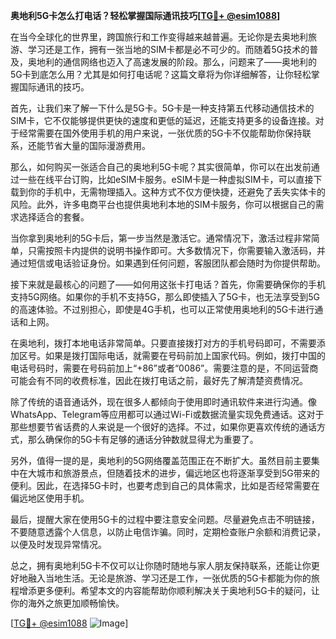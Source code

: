**奥地利5G卡怎么打电话？轻松掌握国际通讯技巧[[TG💪+ @esim1088](https://t.me/s/esim1088)]**

在当今全球化的世界里，跨国旅行和工作变得越来越普遍。无论你是去奥地利旅游、学习还是工作，拥有一张当地的SIM卡都是必不可少的。而随着5G技术的普及，奥地利的通信网络也迈入了高速发展的阶段。那么，问题来了——奥地利的5G卡到底怎么用？尤其是如何打电话呢？这篇文章将为你详细解答，让你轻松掌握国际通讯的技巧。

首先，让我们来了解一下什么是5G卡。5G卡是一种支持第五代移动通信技术的SIM卡，它不仅能够提供更快的速度和更低的延迟，还能支持更多的设备连接。对于经常需要在国外使用手机的用户来说，一张优质的5G卡不仅能帮助你保持联系，还能节省大量的国际漫游费用。

那么，如何购买一张适合自己的奥地利5G卡呢？其实很简单，你可以在出发前通过一些在线平台订购，比如eSIM卡服务。eSIM卡是一种虚拟SIM卡，可以直接下载到你的手机中，无需物理插入。这种方式不仅方便快捷，还避免了丢失实体卡的风险。此外，许多电商平台也提供奥地利本地的SIM卡服务，你可以根据自己的需求选择适合的套餐。

当你拿到奥地利的5G卡后，第一步当然是激活它。通常情况下，激活过程非常简单，只需按照卡内提供的说明书操作即可。大多数情况下，你需要输入激活码，并通过短信或电话验证身份。如果遇到任何问题，客服团队都会随时为你提供帮助。

接下来就是最核心的问题了——如何用这张卡打电话？首先，你需要确保你的手机支持5G网络。如果你的手机不支持5G，那么即使插入了5G卡，也无法享受到5G的高速体验。不过别担心，即使是4G手机，也可以正常使用奥地利的5G卡进行通话和上网。

在奥地利，拨打本地电话非常简单。只要直接拨打对方的手机号码即可，不需要添加区号。如果是拨打国际电话，就需要在号码前加上国家代码。例如，拨打中国的电话号码时，需要在号码前加上“+86”或者“0086”。需要注意的是，不同运营商可能会有不同的收费标准，因此在拨打电话之前，最好先了解清楚资费情况。

除了传统的语音通话外，现在很多人都倾向于使用即时通讯软件来进行沟通。像WhatsApp、Telegram等应用都可以通过Wi-Fi或数据流量实现免费通话。这对于那些想要节省话费的人来说是一个很好的选择。不过，如果你更喜欢传统的通话方式，那么确保你的5G卡有足够的通话分钟数就显得尤为重要了。

另外，值得一提的是，奥地利的5G网络覆盖范围正在不断扩大。虽然目前主要集中在大城市和旅游景点，但随着技术的进步，偏远地区也将逐渐享受到5G带来的便利。因此，在选择5G卡时，也要考虑到自己的具体需求，比如是否经常需要在偏远地区使用手机。

最后，提醒大家在使用5G卡的过程中要注意安全问题。尽量避免点击不明链接，不要随意透露个人信息，以防止电信诈骗。同时，定期检查账户余额和消费记录，以便及时发现异常情况。

总之，拥有奥地利5G卡不仅可以让你随时随地与家人朋友保持联系，还能让你更好地融入当地生活。无论是旅游、学习还是工作，一张优质的5G卡都能为你的旅程增添更多便利。希望本文的内容能帮助你顺利解决关于奥地利5G卡的疑问，让你的海外之旅更加顺畅愉快。

[[TG💪+ @esim1088](https://t.me/s/esim1088) ![Image](https://i.postimg.cc/4NQfJmqS/Snipaste-2025-05-13-00-14-12.png)]